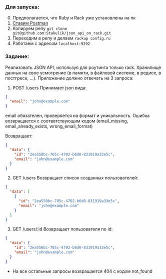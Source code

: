 ### Для запуска:

0. Предполагается, что Ruby и Rack уже установлены на пк
1. [Ставим Postman](https://chrome.google.com/webstore/detail/postman/fhbjgbiflinjbdggehcddcbncdddomop) 
2. Копируем репу `git clone git@github.com:Stakulik/json_api_on_rack.git`
3. Переходим в репу и делаем `rackup config.ru`
4. Работаем с адресом `localhost:9292`


### Задание:

Реализовать JSON API, используя для роутинга только rack.
Хранилище данных на свое усмотрение (в памяти, в файловой системе, в редисе, в постгресе, ...).
Приложение должно отвечать на 3 запроса:

1) POST /users
Принимает json вида:
```json
{
  "email": "john@example.com"
}
```
email обязателен, проверяется на формат и уникальность. Ошибка возвращается с соответствующим кодом (email_missing, email_already_exists, wrong_email_format)

Возвращает:
```json
{
  "data": {
    "id": "2ea550bc-705c-4702-b6d0-831919a33e5c",
    "email": "john@example.com"
  }
}
```

2) GET /users
Возвращает список созданных пользователей:
```json
{
  "data": [
    {
      "id": "2ea550bc-705c-4702-b6d0-831919a33e5c",
      "email": "john@example.com"
    }
  ]
}
```

3) GET /users/:id
Возвращает пользователя по id:
```json
{
  "data": {
    "id": "2ea550bc-705c-4702-b6d0-831919a33e5c",
    "email": "john@example.com"
  }
}
```

* На все остальные запросы возвращается 404 с кодом not_found
